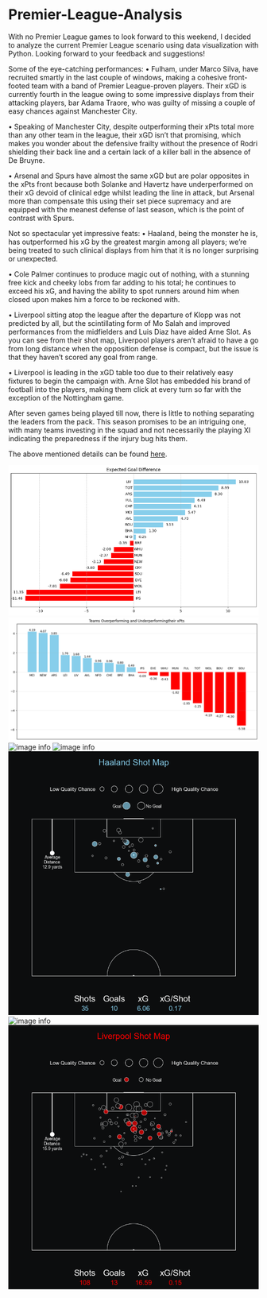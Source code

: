 # Premier-League-Analysis

With no Premier League games to look forward to this weekend, I decided to analyze the current Premier League scenario using data visualization with Python. Looking forward to your feedback and suggestions!

Some of the eye-catching performances:
• Fulham, under Marco Silva, have recruited smartly in the last couple of windows, making a cohesive front-footed team with a band of Premier League-proven players. Their xGD is currently fourth in the league owing to some impressive displays from their attacking players, bar Adama Traore, who was guilty of missing a couple of easy chances against Manchester City.

• Speaking of Manchester City, despite outperforming their xPts total more than any other team in the league, their xGD isn’t that promising, which makes you wonder about the defensive frailty without the presence of Rodri shielding their back line and a certain lack of a killer ball in the absence of De Bruyne.

• Arsenal and Spurs have almost the same xGD but are polar opposites in the xPts front because both Solanke and Havertz have underperformed on their xG devoid of clinical edge whilst leading the line in attack, but Arsenal more than compensate this using their set piece supremacy and are equipped with the meanest defense of last season, which is the point of contrast with Spurs.

Not so spectacular yet impressive feats:
• Haaland, being the monster he is, has outperformed his xG by the greatest margin among all players; we’re being treated to such clinical displays from him that it is no longer surprising or unexpected.

• Cole Palmer continues to produce magic out of nothing, with a stunning free kick and cheeky lobs from far adding to his total; he continues to exceed his xG, and having the ability to spot runners around him when closed upon makes him a force to be reckoned with.

• Liverpool sitting atop the league after the departure of Klopp was not predicted by all, but the scintillating form of Mo Salah and improved performances from the midfielders and Luis Diaz have aided Arne Slot. As you can see from their shot map, Liverpool players aren’t afraid to have a go from long distance when the opposition defense is compact, but the issue is that they haven’t scored any goal from range.

• Liverpool is leading in the xGD table too due to their relatively easy fixtures to begin the campaign with. Arne Slot has embedded his brand of football into the players, making them click at every turn so far with the exception of the Nottingham game. 

After seven games being played till now, there is little to nothing separating the leaders from the pack. This season promises to be an intriguing one, with many teams investing in the squad and not necessarily the playing XI indicating the preparedness if the injury bug hits them.

The above mentioned details can be found [here](https://www.linkedin.com/posts/anoosh-solayappan_with-no-premier-league-games-to-look-forward-activity-7251221509468233729-kOXA?utm_source=share&utm_medium=member_desktop).

![image info](Images/xGD.png)
![image info](Images/xPts.png)
![image info](Images/kaihavertz.png)
![image info](Images/domsolanke.png)
![image info](Images/haaland.png)
![image info](Images/mosalah.png)
![image info](Images/Liverpool.png)
